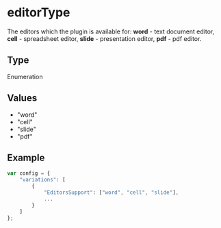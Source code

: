 # editorType

The editors which the plugin is available for:**word** - text document editor,**cell** - spreadsheet editor,**slide** - presentation editor,**pdf** - pdf editor.

## Type

Enumeration

## Values

- "word"
- "cell"
- "slide"
- "pdf"


## Example

```javascript editor-docx
var config = {
    "variations": [
        {
            "EditorsSupport": ["word", "cell", "slide"],
            ...
        }
    ]
};
```
